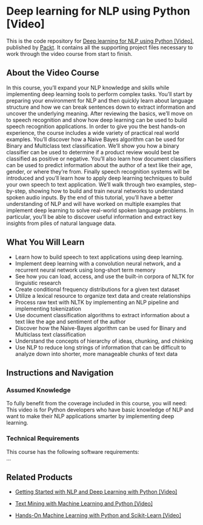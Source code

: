 # Deep learning for NLP using Python [Video]
This is the code repository for [Deep learning for NLP using Python [Video]](https://www.packtpub.com/application-development/deep-learning-nlp-using-python-video?utm_source=github&utm_medium=repository&utm_campaign=9781788621700), published by [Packt](https://www.packtpub.com/?utm_source=github). It contains all the supporting project files necessary to work through the video course from start to finish.
## About the Video Course
In this course, you’ll expand your NLP knowledge and skills while implementing deep learning tools to perform complex tasks. You’ll start by preparing your environment for NLP and then quickly learn about language structure and how we can break sentences down to extract information and uncover the underlying meaning. After reviewing the basics, we’ll move on to speech recognition and show how deep learning can be used to build speech recognition applications.
In order to give you the best hands-on experience, the course includes a wide variety of practical real world examples. You’ll discover how a Naive Bayes algorithm can be used for Binary and Multiclass text classification. We’ll show you how a binary classifier can be used to determine if a product review would best be classified as positive or negative. You’ll also learn how document classifiers can be used to predict information about the author of a text like their age, gender, or where they’re from. 
Finally speech recognition systems will be introduced and you’ll learn how to apply deep learning techniques to build your own speech to text application. We’ll walk through two examples, step-by-step, showing how to build and train neural networks to understand spoken audio inputs.
By the end of this tutorial, you’ll have a better understanding of NLP and will have worked on multiple examples that implement deep learning to solve real-world spoken language problems. In particular, you’ll be able to discover useful information and extract key insights from piles of natural language data. 

<H2>What You Will Learn</H2>
<DIV class=book-info-will-learn-text>
<UL>
<LI>Learn how to build speech to text applications using deep learning. 
<LI>Implement deep learning with a convolution neural network, and a recurrent neural network using long-short term memory 
<LI>See how you can load, access, and use the built-in corpora of NLTK for linguistic research 
<LI>Create conditional frequency distributions for a given text dataset 
<LI>Utilize a lexical resource to organize text data and create relationships 
<LI>Process raw text with NLTK by implementing an NLP pipeline and implementing tokenization 
<LI>Use document classification algorithms to extract information about a text like the age and sentiment of the author 
<LI>Discover how the Naive-Bayes algorithm can be used for Binary and Multiclass text classification 
<LI>Understand the concepts of hierarchy of ideas, chunking, and chinking&nbsp; 
<LI>Use NLP to reduce long strings of information that can be difficult to analyze down into shorter, more manageable chunks of text data </LI></UL></DIV>

## Instructions and Navigation
### Assumed Knowledge
To fully benefit from the coverage included in this course, you will need:<br/>
This video is for Python developers who have basic knowledge of NLP and want to make their NLP applications smarter by implementing deep learning.
### Technical Requirements
This course has the following software requirements:<br/>
...

## Related Products
* [Getting Started with NLP and Deep Learning with Python [Video]](https://www.packtpub.com/big-data-and-business-intelligence/getting-started-nlp-and-deep-learning-python-video?utm_source=github&utm_medium=repository&utm_campaign=9781789138894)

* [Text Mining with Machine Learning and Python [Video]](https://www.packtpub.com/application-development/text-mining-machine-learning-and-python-video?utm_source=github&utm_medium=repository&utm_campaign=9781789137361)

* [Hands-On Machine Learning with Python and Scikit-Learn [Video]](https://www.packtpub.com/big-data-and-business-intelligence/hands-machine-learning-python-and-scikit-learn-video?utm_source=github&utm_medium=repository&utm_campaign=9781788991056)

